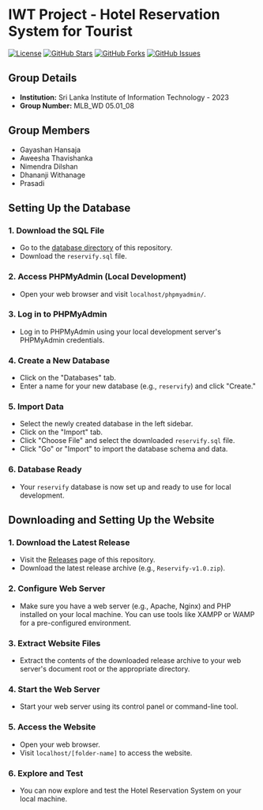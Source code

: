 # IWT Project - Hotel Reservation System for Tourist

[![License](https://img.shields.io/badge/License-MIT-blue.svg)](LICENSE)
[![GitHub Stars](https://img.shields.io/github/stars/nmdra/Reservify.svg)](https://github.com/nmdra/Reservify/stargazers)
[![GitHub Forks](https://img.shields.io/github/forks/nmdra/Reservify.svg)](https://github.com/nmdra/Reservify/network)
[![GitHub Issues](https://img.shields.io/github/issues/nmdra/Reservify.svg)](https://github.com/nmdra/Reservify/issues)

## Group Details

- **Institution:** Sri Lanka Institute of Information Technology - 2023
- **Group Number:** MLB_WD 05.01_08

## Group Members

- Gayashan Hansaja
- Aweesha Thavishanka
- Nimendra Dilshan
- Dhananji Withanage
- Prasadi

## Setting Up the Database

### 1. Download the SQL File

- Go to the [database directory](/databases) of this repository.
- Download the `reservify.sql` file.

### 2. Access PHPMyAdmin (Local Development)

- Open your web browser and visit `localhost/phpmyadmin/`.

### 3. Log in to PHPMyAdmin

- Log in to PHPMyAdmin using your local development server's PHPMyAdmin credentials.

### 4. Create a New Database

- Click on the "Databases" tab.
- Enter a name for your new database (e.g., `reservify`) and click "Create."

### 5. Import Data

- Select the newly created database in the left sidebar.
- Click on the "Import" tab.
- Click "Choose File" and select the downloaded `reservify.sql` file.
- Click "Go" or "Import" to import the database schema and data.

### 6. Database Ready

- Your `reservify` database is now set up and ready to use for local development.

## Downloading and Setting Up the Website

### 1. Download the Latest Release

- Visit the [Releases](https://github.com/nmdra/Reservify/releases) page of this repository.
- Download the latest release archive (e.g., `Reservify-v1.0.zip`).

### 2. Configure Web Server

- Make sure you have a web server (e.g., Apache, Nginx) and PHP installed on your local machine. You can use tools like XAMPP or WAMP for a pre-configured environment.

### 3. Extract Website Files

- Extract the contents of the downloaded release archive to your web server's document root or the appropriate directory.

### 4. Start the Web Server

- Start your web server using its control panel or command-line tool.

### 5. Access the Website

- Open your web browser.
- Visit `localhost/[folder-name]` to access the website.

### 6. Explore and Test

- You can now explore and test the Hotel Reservation System on your local machine.
